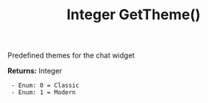 ﻿---
uid: crmscript_ref_NSChatWidgetSettings_GetTheme
title: Integer GetTheme()
intellisense: NSChatWidgetSettings.GetTheme
keywords: NSChatWidgetSettings, GetTheme
so.topic: reference
---

Predefined themes for the chat widget

**Returns:** Integer

     - Enum: 0 = Classic 
     - Enum: 1 = Modern 

